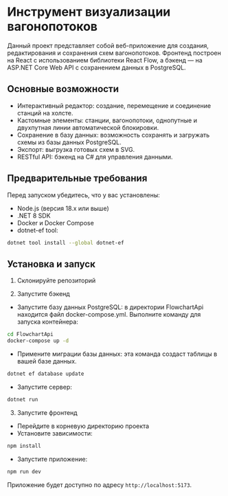# Инструмент визуализации вагонопотоков

Данный проект представляет собой веб-приложение для создания, редактирования и сохранения схем вагонопотоков. Фронтенд построен на React с использованием библиотеки React Flow, а бэкенд — на ASP.NET Core Web API с сохранением данных в PostgreSQL.

## Основные возможности

- Интерактивный редактор: создание, перемещение и соединение станций на холсте.
- Кастомные элементы: станции, вагонопотоки, однопутные и двухпутная линии автоматической блокировки.
- Сохранение в базу данных: возможность сохранять и загружать схемы из базы данных PostgreSQL.
- Экспорт: выгрузка готовых схем в SVG.
- RESTful API: бэкенд на C# для управления данными.

## Предварительные требования

Перед запуском убедитесь, что у вас установлены:

- Node.js (версия 18.x или выше)
- .NET 8 SDK
- Docker и Docker Compose
- dotnet-ef tool:

```bash
dotnet tool install --global dotnet-ef
```

## Установка и запуск

1. Склонируйте репозиторий

2. Запустите бэкенд

- Запустите базу данных PostgreSQL: в директории FlowchartApi находится файл docker-compose.yml. Выполните команду для запуска контейнера:

```bash
cd FlowchartApi
docker-compose up -d
```

- Примените миграции базы данных: эта команда создаст таблицы в вашей базе данных.

```bash
dotnet ef database update
```

- Запустите сервер:

```bash
dotnet run
```

3. Запустите фронтенд

- Перейдите в корневую директорию проекта
- Установите зависимости:

```bash
npm install
```

- Запустите приложение:

```bash
npm run dev
```

Приложение будет доступно по адресу `http://localhost:5173`.
